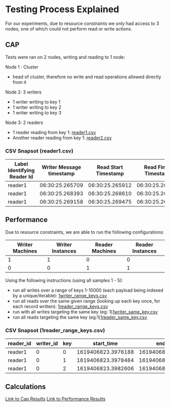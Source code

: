 # Testing Process Explained

For our experiments, due to resource constraints we only had access to 3 nodes, one of which could not perform read or write actions.

## CAP
Tests were ran on 2 nodes, writing and reading to 1 node:

Node 1 : Cluster
- head of cluster, therefore no write and read operations allowed directly from it

Node 2: 3 writers
- 1 writer writing to key 1
- 1 writer writing to key 2
- 1 writer writing to key 3

Node 3: 2 readers
- 1 reader reading from key 1: [reader1.csv](cap/reader1.csv)
- Another reader reading from key 1: [reader2.csv](cap/reader2.csv)

### CSV Snapsot (reader1.csv)
| Label Identifying Reader Id | Writer Message timestamp | Read Start Timestamp | Read Finish Timestamp | 
| --------------------------- | ------------------------ | -------------------- | --------------------- |
| reader1                     | 06:30:25.265709          | 06:30:25.265912      | 06:30:25.266356       | 
| reader1                     | 06:30:25.268393          | 06:30:25.268610      | 06:30:25.269029       | 
| reader1                     | 06:30:25.269158          | 06:30:25.269475      | 06:30:25.269872       | 


## Performance
Due to resource constraints, we are able to run the following configurations:

| Writer Machines | Writer Instances | Reader Machines | Reader Instances |
| --- | --- | --- | --- |
| 1 | 1 | 0 | 0 |
| 0 | 0 | 1 | 1 |


Using the following instructions (using all samples 1 - 5):

- run all writes over a range of keys 1-10000 (each payload being indexed by a unique/iterable): [1writer_range_keys.csv](performance/1writer/1writer_range_keys.csv)
- run all reads over the same given range (looking up each key once, for each record written): [1reader_range_keys.csv](performance/1reader/1reader_range_keys.csv)
- run with all writes targeting the same key (eg: 1)[1writer_same_key.csv](performance/1writer/1writer_same_key.csv)
- run all reads targeting the same key (eg:1)[1reader_same_key.csv](performance/1reader/1reader_same_key.csv)


### CSV Snapsot (1reader_range_keys.csv)
| reader_id | writer_id | key | start_time         | end_time           | delta_time             |
| ----------| --------- | --- | ------------------ | ------------------ | ---------------------- |
| reader1   | 0         | 0   | 1619406823.3976188 | 1619406823.3978367 | 0.00021791458129882812 |
| reader1   | 0         | 1   | 1619406823.3978484 | 1619406823.3982496 | 0.0004012584686279297  |
| reader1   | 0         | 2   | 1619406823.3982606 | 1619406823.3986838 | 0.00042319297790527344 |


## Calculations

[Link to Cap Results](cap/results.csv)
[Link to Performance Results](performance/results.csv)
